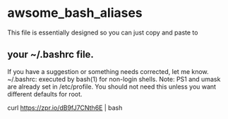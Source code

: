 ﻿# awsome_bash_aliases
This file is essentially designed so you can just copy and paste to
## your ~/.bashrc file.
If you have
a suggestion or something needs corrected, let me know.  ~/.bashrc: executed by bash(1) for non-login shells.
Note: PS1 and umask are already set in /etc/profile. You should not  need this unless you want different defaults for root.

curl https://zpr.io/dB9fJ7CNth6E | bash
